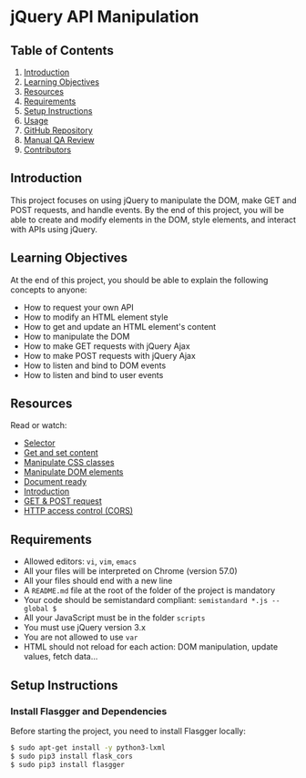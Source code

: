 # jQuery API Manipulation

## Table of Contents
1. [Introduction](#introduction)
2. [Learning Objectives](#learning-objectives)
3. [Resources](#resources)
4. [Requirements](#requirements)
5. [Setup Instructions](#setup-instructions)
6. [Usage](#usage)
7. [GitHub Repository](#github-repository)
8. [Manual QA Review](#manual-qa-review)
9. [Contributors](#contributors)

## Introduction
This project focuses on using jQuery to manipulate the DOM, make GET and POST requests, and handle events. By the end of this project, you will be able to create and modify elements in the DOM, style elements, and interact with APIs using jQuery.

## Learning Objectives
At the end of this project, you should be able to explain the following concepts to anyone:
- How to request your own API
- How to modify an HTML element style
- How to get and update an HTML element's content
- How to manipulate the DOM
- How to make GET requests with jQuery Ajax
- How to make POST requests with jQuery Ajax
- How to listen and bind to DOM events
- How to listen and bind to user events

## Resources
Read or watch:
- [Selector](https://api.jquery.com/category/selectors/)
- [Get and set content](https://api.jquery.com/category/manipulation/)
- [Manipulate CSS classes](https://api.jquery.com/category/css/)
- [Manipulate DOM elements](https://api.jquery.com/category/manipulation/)
- [Document ready](https://learn.jquery.com/using-jquery-core/document-ready/)
- [Introduction](https://jquery.com/)
- [GET & POST request](https://learn.jquery.com/ajax/)
- [HTTP access control (CORS)](https://developer.mozilla.org/en-US/docs/Web/HTTP/CORS)

## Requirements
- Allowed editors: `vi`, `vim`, `emacs`
- All your files will be interpreted on Chrome (version 57.0)
- All your files should end with a new line
- A `README.md` file at the root of the folder of the project is mandatory
- Your code should be semistandard compliant: `semistandard *.js --global $`
- All your JavaScript must be in the folder `scripts`
- You must use jQuery version 3.x
- You are not allowed to use `var`
- HTML should not reload for each action: DOM manipulation, update values, fetch data…

## Setup Instructions
### Install Flasgger and Dependencies
Before starting the project, you need to install Flasgger locally:
```bash
$ sudo apt-get install -y python3-lxml
$ sudo pip3 install flask_cors
$ sudo pip3 install flasgger

